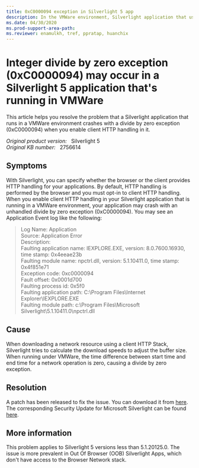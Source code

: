 ```yaml
---
title: 0xC0000094 exception in Silverlight 5 app
description: In the VMWare environment, Silverlight application that uses client network stack may crash due to an unhandled divide by zero exception.
ms.date: 04/30/2020
ms.prod-support-area-path:
ms.reviewer: enamulkh, tref, ppratap, huanchix
---
```

# Integer divide by zero exception (0xC0000094) may occur in a Silverlight 5 application that's running in VMWare

This article helps you resolve the problem that a Silverlight application that runs in a VMWare environment crashes with a divide by zero exception (0xC0000094) when you enable client HTTP handling in it.

_Original product version:_ &nbsp; Silverlight 5  
_Original KB number:_ &nbsp; 2756614

## Symptoms

With Silverlight, you can specify whether the browser or the client provides HTTP handling for your applications. By default, HTTP handling is performed by the browser and you must opt-in to client HTTP handling. When you enable client HTTP handling in your Silverlight application that is running in a VMWare environment, your application may crash with an unhandled divide by zero exception (0xC0000094). You may see an Application Event log like the following:

> Log Name: Application  
> Source: Application Error  
> Description:  
> Faulting application name: IEXPLORE.EXE, version: 8.0.7600.16930, time stamp: 0x4eeae23b  
> Faulting module name: npctrl.dll, version: 5.1.10411.0, time stamp: 0x4f851e71  
> Exception code: 0xc0000094  
> Fault offset: 0x0001d700  
> Faulting process id: 0x5f0  
> Faulting application path: C:\Program Files\Internet Explorer\IEXPLORE.EXE  
> Faulting module path: c:\Program Files\Microsoft Silverlight\5.1.10411.0\npctrl.dll

## Cause

When downloading a network resource using a client HTTP Stack, Silverlight tries to calculate the download speeds to adjust the buffer size. When running under VMWare, the time difference between start time and end time for a network operation is zero, causing a divide by zero exception.

## Resolution

A patch has been released to fix the issue. You can download it from
 [here](https://www.microsoft.com/getsilverlight/get-started/install/default.aspx). The corresponding Security Update for Microsoft Silverlight can be found [here](https://www.microsoft.com/download/details.aspx?id=36946).

## More information

This problem applies to Silverlight 5 versions less than 5.1.20125.0. The issue is more prevalent in Out Of Browser (OOB) Silverlight Apps, which don't have access to the Browser Network stack.
